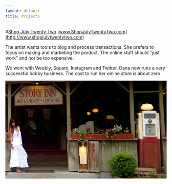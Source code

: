 ```yaml
---
layout: default
title: Projects
---
```


#[Shop July Twenty Two](http://www.shopjulytwentytwo.com) 
[www.ShopJulyTwentyTwo.com](http://www.shopjulytwentytwo.com) 

The artist wants tools to blog and process transactions. She prefers to focus on making and marketing the product. The online stuff should "just work" and not be too expensive.

We went with Weebly, Square, Instagram and Twitter. Dana now runs a very successful hobby business. The cost to run her online store is about zero. 

![woah](/static/j22image.png)
